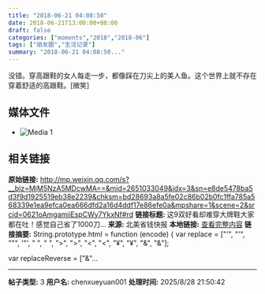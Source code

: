 ```yaml
---
title: "2018-06-21 04:08:50"
date: 2018-06-21T13:00:00+08:00
draft: false
categories: ["moments","2018","2018-06"]
tags: ["朋友圈","生活记录"]
summary: "2018-06-21 04:08:50..."
---
```


没错。穿高跟鞋的女人每走一步，都像踩在刀尖上的美人鱼。这个世界上就不存在穿着舒适的高跟鞋。[微笑]

## 媒体文件

- ![Media 1](/Moments/photos/2018-06-21/201806210408500.jpg)

## 相关链接

**原始链接:** http://mp.weixin.qq.com/s?__biz=MjM5NzA5MDcwMA==&mid=2651033049&idx=3&sn=e8de5478ba5d3f9d1925519eb38e2239&chksm=bd28693a8a5fe02c86b02b0fc1ffa785a568339e1ea9efca0ea666dfd2a16d4ddf17e86efe0a&mpshare=1&scene=2&srcid=0621oAmgamjiEspCWy7YkxNf#rd
**链接标题:** 这9双好看却难穿大牌鞋大家都在吐！感觉自己省了1000刀...
**来源:** 北美省钱快报
**本地链接:** [查看完整内容](/link_content/2018/06/2018-06-21-3/link_content/)
**链接摘要:** String.prototype.html = function (encode) {
  var replace = ["&#39;", "'", "&quot;", '"', "&nbsp;", " ", "&gt;", ">", "&lt;", "<", "&yen;", "¥", "&amp;", "&"];
 
 
 
 
 
  
  var replaceReverse = ["&"...

---

**帖子类型:** 3
**用户名:** chenxueyuan001
**处理时间:** 2025/8/28 21:50:42